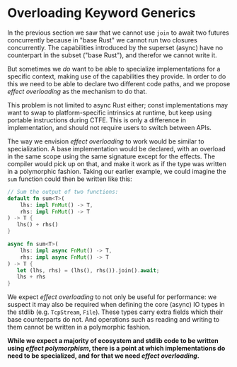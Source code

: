# Overloading Keyword Generics

In the previous section we saw that we cannot use `join` to await two futures
concurrently because in "base Rust" we cannot run two closures concurrently. The
capabilities introduced by the superset (async) have no counterpart in the
subset ("base Rust"), and therefor we cannot write it.

But sometimes we _do_ want to be able to specialize implementations for a
specific context, making use of the capabilities they provide. In order to do
this we need to be able to declare two different code paths, and we propose
_effect overloading_ as the mechanism to do that.

This problem is not limited to async Rust either; const implementations may want
to swap to platform-specific intrinsics at runtime, but keep using portable
instructions during CTFE. This is only a difference in implementation, and
should not require users to switch between APIs.

The way we envision _effect overloading_ to work would be similar to
specialization. A base implementation would be declared, with an overload in the
same scope using the same signature except for the effects. The compiler would
pick up on that, and make it work as if the type was written in a polymorphic
fashion. Taking our earlier example, we could imagine the `sum` function could
then be written like this:

```rust
// Sum the output of two functions:
default fn sum<T>(
    lhs: impl FnMut() -> T,
    rhs: impl FnMut() -> T
) -> T {
   lhs() + rhs()
}

async fn sum<T>(
    lhs: impl async FnMut() -> T,
    rhs: impl async FnMut() -> T
) -> T {
   let (lhs, rhs) = (lhs(), rhs()).join().await;
   lhs + rhs
}
```

We expect _effect overloading_ to not only be useful for performance: we suspect
it may also be required when defining the core (async) IO types in the stdlib
(e.g. `TcpStream`, `File`). These types carry extra fields which their base
counterparts do not. And operations such as reading and writing to them cannot
be written in a polymorphic fashion.

__While we expect a majority of ecosystem and stdlib code to be written using
_effect polymorphism_, there is a point at which implementations do need to be
specialized, and for that we need _effect overloading_.__
